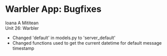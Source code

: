 # Warbler App: Bugfixes

Ioana A Mititean<br>
Unit 26: Warbler<br>

- Changed 'default' in models.py to 'server_default'
- Changed functions used to get the current datetime for default message timestamp